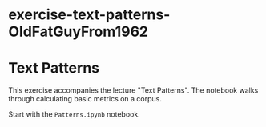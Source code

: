 # exercise-text-patterns-OldFatGuyFrom1962
# Text Patterns

This exercise accompanies the lecture "Text Patterns". The notebook
walks through calculating basic metrics on a corpus. 

Start with the `Patterns.ipynb` notebook.  
